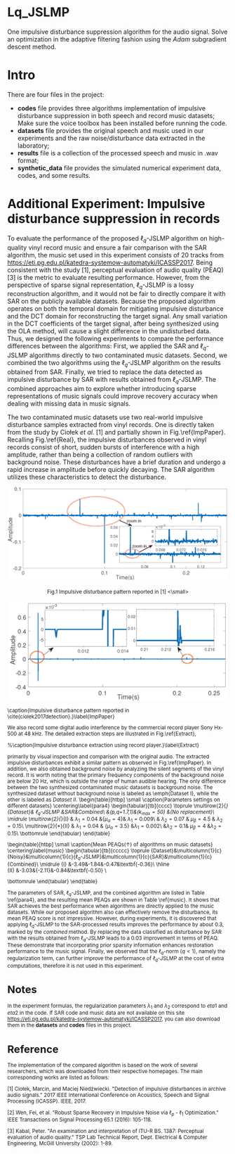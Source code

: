 # Lq_JSLMP
One impulsive disturbance suppression algorithm for the audio signal. 
Solve an optimization in the adaptive filtering fashion using the *Adam* subgradient descent method.


#  Intro
 There are four files in the project:
 * **codes** file  provides three algorithms implementation of impulsive disturbance suppression in both speech and record music datasets; Make sure the voice toolbox has been installed before running the code.
 * **datasets** file provides the original speech and music used in our experiments and the raw noise/disturbance data extracted in the laboratory; 
 * **results** file is a collection of the processed speech and music in .wav format;
 * **synthetic_data** file provides the simulated numerical experiment data, codes, and some results. 
 # Additional Experiment: Impulsive disturbance suppression in records
To evaluate the performance of the proposed $\ell_q$-JSLMP algorithm on high-quality vinyl record music and ensure a fair comparison with the SAR algorithm, the music set used in this experiment consists of 20 tracks from https://eti.pg.edu.pl/katedra-systemow-automatyki/ICASSP2017. Being consistent with the study [1], perceptual evaluation of audio quality (PEAQ)[3] is the metric to evaluate resulting performance. However, from the perspective of sparse signal representation, $\ell_q$-JSLMP is a lossy reconstruction algorithm, and it would not be fair to directly compare it with SAR on the publicly available datasets. Because the proposed algorithm operates on both the temporal domain for mitigating impulsive disturbance and the DCT domain for reconstructing the target signal. Any small variation in the DCT coefficients of the target signal, after being synthesized using the OLA method, will cause a slight difference in the undisturbed data. Thus, we designed the following experiments to compare the performance differences between the algorithms: First, we applied the SAR and $\ell_q$-JSLMP algorithms directly to two contaminated music datasets. Second, we combined the two algorithms using the $\ell_q$-JSLMP algorithm on the results obtained from SAR. Finally, we tried to replace the data detected as impulsive disturbance by SAR with results obtained from $\ell_q$-JSLMP. The combined approaches aim to explore whether introducing sparse representations of music signals could improve recovery accuracy when dealing with missing data in music signals.

The two contaminated music datasets use two real-world impulsive disturbance samples extracted from vinyl records. One is directly taken from the study by Ciołek *et al*. [1] and partially shown in Fig.\ref{ImpPaper}. Recalling Fig.\ref{Real}, the impulsive disturbances observed in vinyl records consist of short, sudden bursts of interference with a high amplitude, rather than being a collection of random outliers with background noise. These disturbances have a brief duration and undergo a rapid increase in amplitude before quickly decaying. The SAR algorithm utilizes these characteristics to detect the disturbance.

<div align=center>
<img src="https://github.com/minikatty/Lq_JSLMP/blob/main/figures/cracknoiseto.png" width="600" >
</div>
<p align="center">
<small>
Fig.1 Impulsive disturbance pattern reported in [1]
<\small>
</p>
<div align=center>
<img src="https://github.com/minikatty/Lq_JSLMP/blob/main/figures/ImpPaper.png" width="500" >
</div>


\caption{Impulsive disturbance pattern reported in \cite{ciolek2017detection}.}\label{ImpPaper}

We also record some digital audio interference by the commercial record player Sony Hx-500 at 48 kHz. The detailed extraction steps are illustrated in Fig.\ref{Extract},  


%\caption{Impulsive disturbance extraction using record player.}\label{Extract}

primarily by visual inspection and comparison with the original audio. The extracted impulsive disturbances exhibit a similar pattern as observed in Fig.\ref{ImpPaper}. In addition, we also obtained background noise by analyzing the silent segments of the vinyl record. It is worth noting that the primary frequency components of the background noise are below 20 Hz, which is outside the range of human audible hearing. The only difference between the two synthesized contaminated music datasets is background noise. The synthesized dataset without background noise is labeled as \emph{Dataset I}, while the other is labeled as *Dataset II*. 
\begin{table}[htbp]
\small
  \caption{Parameters settings on different datasets}
\centering\label{para4}
\begin{tabular}[tb]{cccc}
\toprule
\multirow{2}{*}{Dataset}& $\ell_q$-JSLMP &SAR&Combined\\
								&(p,q=1.7,1)&($k_{max}= 50$) &(No replacement)\\
\midrule
\multirow{2}{*}{$\mathrm{I}$}      & $\lambda_1=0.04$  &{$\mu_{\alpha}=4$}& $\lambda_1=0.009$\\
						  & $\lambda_2=0.07$ & $\mu_{\beta}=4.5$ & $\lambda_2=0.15$\\ 
\multirow{2}{*}{$\mathrm{II}$}  & $\lambda_1=0.04$ & {$\mu_{\alpha}=3.5$} &$\lambda_1=0.002$\\
						  &$\lambda_2=0.1$& $\mu_{\beta}=4$ &$\lambda_2=0.15$\\
\bottomrule
\end{tabular}
\end{table}

\begin{table}[htbp]
\small
  \caption{Mean PEAQs($\uparrow$) of algorithms on music datasets}
\centering\label{music}
\begin{tabular}[tb]{ccccc}
\toprule
{Dataset}&\multicolumn{1}{c}{Noisy}&\multicolumn{1}{c}{$\ell_q$-JSLMP}&\multicolumn{1}{c}{SAR}&\multicolumn{1}{c}{Combined}\\
\midrule
{$\mathrm{I}$}      &-3.49&-1.84&-0.47&\textbf{-0.36}\\ \hline		      	          	                     
{$\mathrm{II}$}     &-3.03&{-2.11}&-0.84&\textbf{-0.50} \\

\bottomrule
\end{tabular}
\end{table}

The parameters of SAR, $\ell_q$-JSLMP, and the combined algorithm are listed in Table \ref{para4}, and the resulting mean PEAQs are shown in Table \ref{music}. It shows that SAR achieves the best performance when algorithms are directly applied to the music datasets. While our proposed algorithm also can effectively remove the disturbance, its mean PEAQ score is not impressive. However, during experiments, it is discovered that applying $\ell_q$-JSLMP to the SAR-processed results improves the performance by about 0.3, marked by the *combined* method. By replacing the data classified as disturbance by SAR with the results obtained from $\ell_q$-JSLMP leads to a 0.03 improvement in terms of PEAQ. These demonstrate that incorporating prior sparsity information enhances restoration performance to the music signal. Finally, we observed that the $\ell_q$-norm ($q<1$), namely the regularization term, can further improve the performance of $\ell_q$-JSLMP at the cost of extra computations, therefore it is not used in this experiment.


# Notes
In the experiment formulas, the regularization parameters $\lambda_1$ and $\lambda_2$ correspond to $eta1$ and $eta2$ in the code. If SAR code and music data are not available on this site https://eti.pg.edu.pl/katedra-systemow-automatyki/ICASSP2017, you can also download them in the  **datasets** and **codes** files in this project.
  
# Reference
The implementation of the compared algorithm is based on the work of several researchers, which was downloaded from their respective homepages. The main corresponding works are listed as follows:

[1] Ciołek, Marcin, and Maciej Niedźwiecki. "Detection of impulsive disturbances in archive audio signals." 2017 IEEE International Conference on Acoustics, Speech and Signal Processing (ICASSP). IEEE, 2017.  

[2] Wen, Fei, et al. "Robust Sparse Recovery in Impulsive Noise via $\ell_p$ - $\ell_1$ Optimization." IEEE Transactions on Signal Processing 65.1 (2016): 105-118.

[3] Kabal, Peter. "An examination and interpretation of ITU-R BS. 1387: Perceptual evaluation of audio quality." TSP Lab Technical Report, Dept. Electrical & Computer Engineering, McGill University (2002): 1-89.
